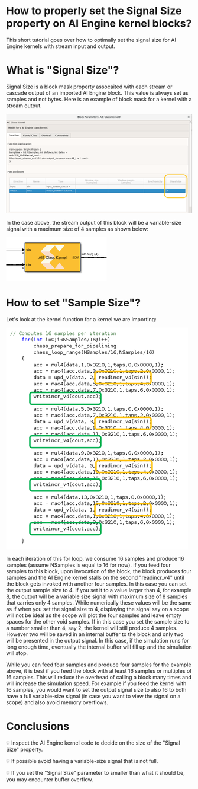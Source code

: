 # How to properly set the Signal Size property on AI Engine kernel blocks?

This short tutorial goes over how to optimally set the signal size for AI Engine kernels with stream input and output. 

# What is "Signal Size"?

Signal Size is a block mask property assocaited with each stream or cascade output of an imported AI Engine block. 
This value is always set as samples and not bytes. Here is an example of  block mask for a kernel with a stream output.

![](images/mask.png)

In the case above, the stream output of this block will be a variable-size signal with a maximum size of 4 samples as shown below:

![](images/block_with_output_stream.png)

# How to set "Sample Size"?

Let's look at the kernel function for a kernel we are importing:

![](images/kernel.png)

In each iteration of this for loop, we consume 16 samples and produce 16 samples (assume NSamples is equal to 16 for now). 
If you feed four samples to this block, upon invocation of the block, the block produces four samples and the AI Engine kernel stalls on the second "readincr_v4" until the block gets invoked with another four samples. In this case you can set the output sample size to 4. If you set it to a value larger than 4, for example 8, the output will be a variable size signal with maximum size of 8 samples that carries only 4 samples. While numerically these values will be the same as if when you set the signal size to 4, displaying the signal say on a scope will not be ideal as the scope will plot the four samples and leave empty spaces for the other void samples. If in this case you set the sample size to a number smaller than 4, say 2, the kernel will still produce 4 samples. 
However two will be saved in an internal buffer to the block and only two will be presented in the output signal. 
In this case, if the simulation runs for long enough time, eventually the internal buffer will fill up and the simulation will stop.

While you can feed four samples and produce four samples for the example above, it is best if you feed the block with at least 16 samples or multiples of 16 samples. 
This will reduce the overhead of calling a block many times and will increase the simulation speed. 
For example if you feed the kernel with 16 samples, you would want to set the output signal size to also 16 to both have a full variable-size signal 
(in case you want to view the signal on a scope) and also avoid memory overflows. 

# Conclusions
:bulb: Inspect the AI Engine kernel code to decide on the size of the "Signal Size" property.

:bulb: If possible avoid having a variable-size signal that is not full.

:bulb: If you set the "Signal Size" parameter to smaller than what it should be, you may encounter buffer overflow. 


